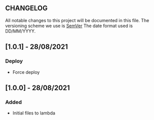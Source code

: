## CHANGELOG

All notable changes to this project will be documented in this file.
The versioning scheme we use is [SemVer](http://semver.org/)
The date format used is DD/MM/YYYY.


## [1.0.1] - 28/08/2021
### Deploy
* Force deploy

## [1.0.0] - 28/08/2021
### Added
* Initial files to lambda
